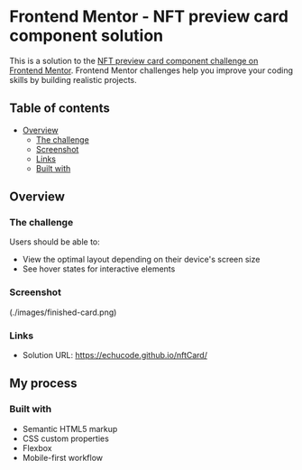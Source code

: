 # Frontend Mentor - NFT preview card component solution

This is a solution to the [NFT preview card component challenge on Frontend Mentor](https://www.frontendmentor.io/challenges/nft-preview-card-component-SbdUL_w0U). Frontend Mentor challenges help you improve your coding skills by building realistic projects. 

## Table of contents

- [Overview](#overview)
  - [The challenge](#the-challenge)
  - [Screenshot](#screenshot)
  - [Links](#links)
  - [Built with](#built-with)
  
## Overview

### The challenge

Users should be able to:

- View the optimal layout depending on their device's screen size
- See hover states for interactive elements

### Screenshot

(./images/finished-card.png)

### Links

- Solution URL: https://echucode.github.io/nftCard/

## My process

### Built with

- Semantic HTML5 markup
- CSS custom properties
- Flexbox
- Mobile-first workflow